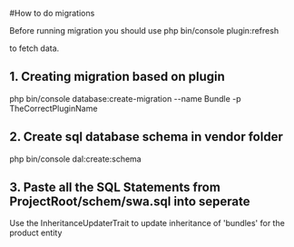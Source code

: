 #How to do migrations

Before running migration you should use
php bin/console plugin:refresh 

to fetch data.  

## 1. Creating migration based on plugin
php bin/console database:create-migration --name Bundle -p TheCorrectPluginName

## 2. Create sql database schema in vendor folder
php bin/console dal:create:schema

## 3. Paste all the SQL Statements from ProjectRoot/schem/swa.sql into seperate
Use the InheritanceUpdaterTrait to update inheritance of 'bundles' for the product entity
